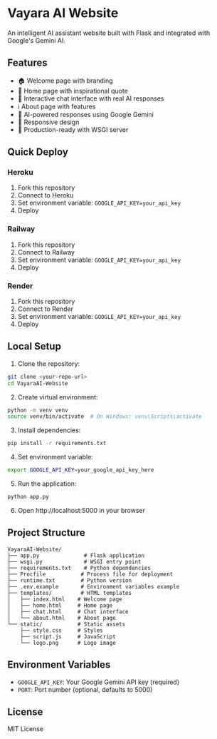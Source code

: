 # Vayara AI Website

An intelligent AI assistant website built with Flask and integrated with Google's Gemini AI.

## Features

- 🏠 Welcome page with branding
- 🏡 Home page with inspirational quote
- 💬 Interactive chat interface with real AI responses
- ℹ️ About page with features
- 🤖 AI-powered responses using Google Gemini
- 📱 Responsive design
- 🚀 Production-ready with WSGI server

## Quick Deploy

### Heroku
1. Fork this repository
2. Connect to Heroku
3. Set environment variable: `GOOGLE_API_KEY=your_api_key`
4. Deploy

### Railway
1. Fork this repository
2. Connect to Railway
3. Set environment variable: `GOOGLE_API_KEY=your_api_key`
4. Deploy

### Render
1. Fork this repository
2. Connect to Render
3. Set environment variable: `GOOGLE_API_KEY=your_api_key`
4. Deploy

## Local Setup

1. Clone the repository:
```bash
git clone <your-repo-url>
cd VayaraAI-Website
```

2. Create virtual environment:
```bash
python -m venv venv
source venv/bin/activate  # On Windows: venv\Scripts\activate
```

3. Install dependencies:
```bash
pip install -r requirements.txt
```

4. Set environment variable:
```bash
export GOOGLE_API_KEY=your_google_api_key_here
```

5. Run the application:
```bash
python app.py
```

6. Open http://localhost:5000 in your browser

## Project Structure

```
VayaraAI-Website/
├── app.py              # Flask application
├── wsgi.py             # WSGI entry point
├── requirements.txt    # Python dependencies
├── Procfile           # Process file for deployment
├── runtime.txt        # Python version
├── .env.example       # Environment variables example
├── templates/         # HTML templates
│   ├── index.html    # Welcome page
│   ├── home.html     # Home page
│   ├── chat.html     # Chat interface
│   └── about.html    # About page
└── static/           # Static assets
    ├── style.css     # Styles
    ├── script.js     # JavaScript
    └── logo.png      # Logo image
```

## Environment Variables

- `GOOGLE_API_KEY`: Your Google Gemini API key (required)
- `PORT`: Port number (optional, defaults to 5000)

## License

MIT License
